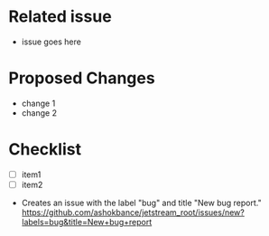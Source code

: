 # Related issue
- issue goes here

# Proposed Changes
- change 1
- change 2

# Checklist
- [ ] item1
- [ ] item2

- Creates an issue with the label "bug" and title "New bug report."
https://github.com/ashokbance/jetstream_root/issues/new?labels=bug&title=New+bug+report
